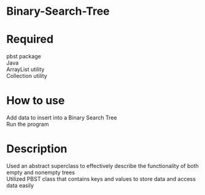 # Binary-Search-Tree

# Required
pbst package \
Java \
ArrayList utility \
Collection utility 

# How to use
Add data to insert into a Binary Search Tree \
Run the program

# Description 
Used an abstract superclass to effectively describe the functionality of both empty and nonempty trees \
Utilized PBST class that contains keys and values to store data and access data easily
